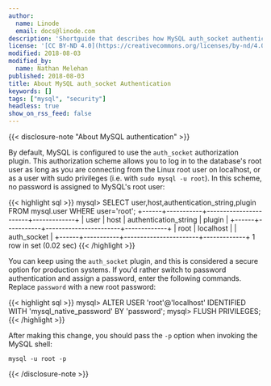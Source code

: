 ```yaml
---
author:
  name: Linode
  email: docs@linode.com
description: 'Shortguide that describes how MySQL auth_socket authentication works.'
license: '[CC BY-ND 4.0](https://creativecommons.org/licenses/by-nd/4.0)'
modified: 2018-08-03
modified_by:
  name: Nathan Melehan
published: 2018-08-03
title: About MySQL auth_socket Authentication
keywords: []
tags: ["mysql", "security"]
headless: true
show_on_rss_feed: false
---
```


{{< disclosure-note "About MySQL authentication" >}}

By default, MySQL is configured to use the `auth_socket` authorization plugin. This authorization scheme allows you to log in to the database's root user as long as you are connecting from the Linux root user on localhost, or as a user with sudo privileges (i.e. with `sudo mysql -u root`). In this scheme, no password is assigned to MySQL's root user:

{{< highlight sql >}}
mysql> SELECT user,host,authentication_string,plugin FROM mysql.user WHERE user='root';
+------+-----------+-----------------------+-------------+
| user | host      | authentication_string | plugin      |
+------+-----------+-----------------------+-------------+
| root | localhost |                       | auth_socket |
+------+-----------+-----------------------+-------------+
1 row in set (0.02 sec)
{{< /highlight >}}

You can keep using the `auth_socket` plugin, and this is considered a secure option for production systems. If you'd rather switch to password authentication and assign a password, enter the following commands. Replace `password` with a new root password:

{{< highlight sql >}}
mysql> ALTER USER 'root'@'localhost' IDENTIFIED WITH 'mysql_native_password' BY 'password';
mysql> FLUSH PRIVILEGES;
{{< /highlight >}}

After making this change, you should pass the `-p` option when invoking the MySQL shell:

    mysql -u root -p

{{< /disclosure-note >}}
